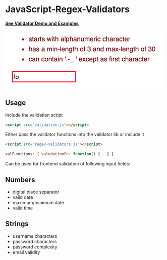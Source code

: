 # JavaScript-Regex-Validators

<a href="https://jannicz.github.io/my-regex-validators/">
  <strong>See Validator Demo and Examples</strong>
</a>

<p>
  <img src="example.png" width="500" alt=""/>
</p>

## Usage
Include the validation script
```html
<script src="validation.js"></script>
```

Either pass the validator functions into the validator lib or include it
```html
<script src="regex-validators.js"></script>
```
```javascript
valFunctions: { valudationFn: function() {...} }
```

Can be used for frontend validation of following input fields:

## Numbers
- digital place separator
- valid date
- maximum/minimum date
- valid time

## Strings
- username characters
- password characters
- password complexity
- email validity

